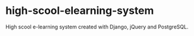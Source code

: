 # high-scool-elearning-system
High scool e-learning system created with Django, jQuery and PostgreSQL.
